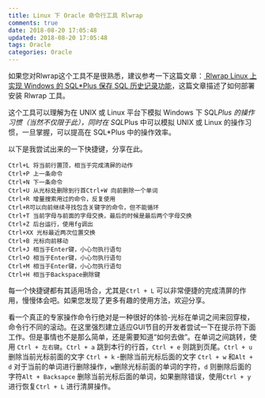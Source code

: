 ```yaml
---
title: Linux 下 Oracle 命令行工具 Rlwrap
comments: true
date: 2018-08-20 17:05:48
updated: 2018-08-20 17:05:48
tags: Oracle
categories: Oracle
---
```


如果您对Rlwrap这个工具不是很熟悉，建议参考一下这篇文章：[ Rlwrap Linux 上实现 Windows 的 SQL*Plus 保存 SQL 历史记录功能](http://space.itpub.net/519536/viewspace-614104)，这篇文章描述了如何部署安装 Rlwrap 工具。

这个工具可以理解为在 UNIX 或 Linux 平台下模拟 Windows 下 SQL*Plus 的操作习惯（当然不仅限于此），同时在  SQL*Plus 中可以模拟 UNIX 或 Linux 的操作习惯，一旦掌握，可以提高在 SQL*Plus 中的操作效率。 

以下是我尝试出来的一下快捷键，分享在此。
```
Ctrl+L 将当前行置顶，相当于完成清屏的动作
Ctrl+P 上一条命令
Ctrl+N 下一条命令
Ctrl+U 从光标处删除到行首Ctrl+W 向前删除一个单词
Ctrl+R 增量搜索用过的命令，反复使用
Ctrl+R可以向前继续寻找包含关键字的命令，但不能循环
Ctrl+T 当前字母与前面的字母交换，最后的时候是最后两个字母交换
Ctrl+Z 后台运行，使用fg调出
Ctrl+XX 光标最近两次位置交换
Ctrl+B 光标向前移动
Ctrl+J 相当于Enter键，小心勿执行语句
Ctrl+O 相当于Enter键，小心勿执行语句
Ctrl+M 相当于Enter键，小心勿执行语句
Ctrl+H 相当于Backspace删除键
```

每一个快捷键都有其适用场合，尤其是`Ctrl + L` 可以非常便捷的完成清屏的作用，慢慢体会吧。如果您发现了更多有趣的使用方法，欢迎分享。

看一个真正的专家操作命令行绝对是一种很好的体验-光标在单词之间来回穿梭，命令行不同的滚动。在这里强烈建立适应GUI节目的开发者尝试一下在提示符下面工作。但是事情也不是那么简单，还是需要知道“如何去做”。在单词之间跳转，使用 `Ctrl + 左右键`。`Ctrl + a` 跳到本行的行首，`Ctrl + e` 则跳到页尾。`Ctrl + u` 删除当前光标前面的文字 `Ctrl + k` -删除当前光标后面的文字 `Ctrl + w` 和`Alt + d` 对于当前的单词进行删除操作，`w`删除光标前面的单词的字符，`d` 则删除后面的字符`Alt + Backsapce` 删除当前光标后面的单词，如果删除错误，使用`Ctrl + y` 进行恢复`Ctrl + L` 进行清屏操作。